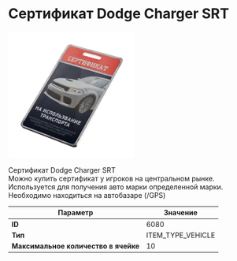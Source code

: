# Сертификат Dodge Charger SRT

![Item Image](../img/6080.webp?raw=true)

Сертификат Dodge Charger SRT<br>Можно купить сертификат у игроков на центральном рынке.<br>Используется для получения авто марки определенной марки.<br>Необходимо находиться на автобазаре (/GPS)


| Параметр | Значение |
|----------|----------|
| **ID** | 6080 |
| **Тип** | ITEM_TYPE_VEHICLE |
| **Максимальное количество в ячейке** | 10 |

